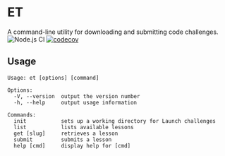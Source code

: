 # ET

A command-line utility for downloading and submitting code challenges.
![Node.js CI](https://github.com/LaunchAcademy/extraterrestrial-node/workflows/Node.js%20CI/badge.svg)
[![codecov](https://codecov.io/gh/LaunchAcademy/extraterrestrial-node/branch/master/graph/badge.svg)](https://codecov.io/gh/LaunchAcademy/extraterrestrial-node)

## Usage

```no-highlight
Usage: et [options] [command]

Options:
  -V, --version  output the version number
  -h, --help     output usage information

Commands:
  init           sets up a working directory for Launch challenges
  list           lists available lessons
  get [slug]     retrieves a lesson
  submit         submits a lesson
  help [cmd]     display help for [cmd]
```
